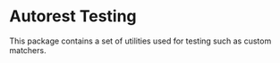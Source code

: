 # Autorest Testing

This package contains a set of utilities used for testing such as custom matchers.

